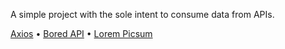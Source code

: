 A simple project with the sole intent to consume data from APIs.

<a href="https://github.com/axios/axios">Axios</a> • <a href="https://www.boredapi.com/">Bored API</a> • <a href="https://picsum.photos/">Lorem Picsum</a>
